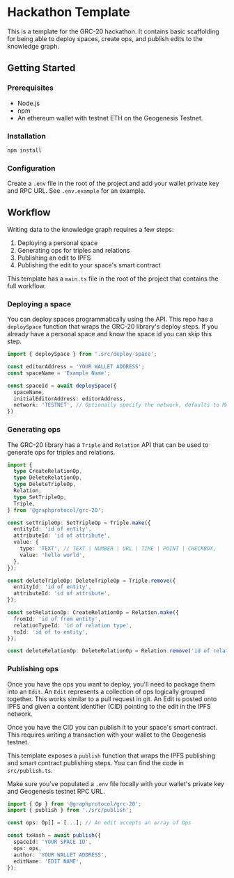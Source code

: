 # Hackathon Template

This is a template for the GRC-20 hackathon. It contains basic scaffolding for being able to deploy spaces, create ops, and publish edits to the knowledge graph.

## Getting Started

### Prerequisites

- Node.js
- npm
- An ethereum wallet with testnet ETH on the Geogenesis Testnet.

### Installation

```bash
npm install
```

### Configuration

Create a `.env` file in the root of the project and add your wallet private key and RPC URL. See `.env.example` for an example.

## Workflow

Writing data to the knowledge graph requires a few steps:

1. Deploying a personal space
2. Generating ops for triples and relations
3. Publishing an edit to IPFS
4. Publishing the edit to your space's smart contract

This template has a `main.ts` file in the root of the project that contains the full workflow.

### Deploying a space

You can deploy spaces programmatically using the API. This repo has a `deploySpace` function that wraps the GRC-20 library's deploy steps. If you already have a personal space and know the space id you can skip this step.

```ts
import { deploySpace } from '.src/deploy-space';

const editorAddress = 'YOUR WALLET ADDRESS';
const spaceName = 'Example Name';

const spaceId = await deploySpace({
  spaceName,
  initialEditorAddress: editorAddress,
  network: 'TESTNET', // Optionally specify the network, defaults to MAINNET
})
```

### Generating ops

The GRC-20 library has a `Triple` and `Relation` API that can be used to generate ops for triples and relations.

```ts
import {
  type CreateRelationOp,
  type DeleteRelationOp,
  type DeleteTripleOp,
  Relation,
  type SetTripleOp,
  Triple,
} from '@graphprotocol/grc-20';

const setTripleOp: SetTripleOp = Triple.make({
  entityId: 'id of entity',
  attributeId: 'id of attribute',
  value: {
    type: 'TEXT', // TEXT | NUMBER | URL | TIME | POINT | CHECKBOX,
    value: 'hello world',
  },
});

const deleteTripleOp: DeleteTripleOp = Triple.remove({
  entityId: 'id of entity',
  attributeId: 'id of attribute',
});

const setRelationOp: CreateRelationOp = Relation.make({
  fromId: 'id of from entity',
  relationTypeId: 'id of relation type',
  toId: 'id of to entity',
});

const deleteRelationOp: DeleteRelationOp = Relation.remove('id of relation');
```

### Publishing ops

Once you have the ops you want to deploy, you'll need to package them into an `Edit`. An `Edit` represents a collection
of ops logically grouped together. This works similar to a pull request in git. An Edit is posted onto IPFS and given a content identifier (CID) pointing to the edit in the IPFS network.

Once you have the CID you can publish it to your space's smart contract. This requires writing a transaction with your wallet to the Geogenesis testnet.

This template exposes a `publish` function that wraps the IPFS publishing and smart contract publishing steps. You can find the code in `src/publish.ts`.

Make sure you've populated a `.env` file locally with your wallet's private key and Geogenesis testnet RPC URL.

```ts
import { Op } from '@graphprotocol/grc-20';
import { publish } from './src/publish';

const ops: Op[] = [...]; // An edit accepts an array of Ops

const txHash = await publish({
  spaceId: 'YOUR SPACE ID',
  ops: ops,
  author: 'YOUR WALLET ADDRESS',
  editName: 'EDIT NAME',
});
```

